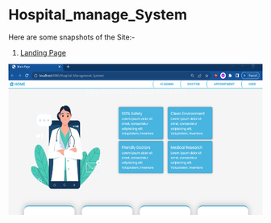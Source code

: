 # Hospital_manage_System

Here are some snapshots of the Site:-
1. <u> Landing Page </u>

<img src="https://github.com/Dibyendu-sk/Hospital_manage_System/blob/main/LANDING_PAGE.PNG" width="600" height="300"/>
